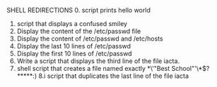 SHELL REDIRECTIONS
0. script prints hello world
1. script that displays a confused smiley
2. Display the content of the /etc/passwd file
3. Display the content of /etc/passwd and /etc/hosts
4. Display the last 10 lines of /etc/passwd
5. Display the first 10 lines of /etc/passwd
6. Write a script that displays the third line of the file iacta.
7. shell script that creates a file named exactly \*\\'"Best School"\'\\*$\?\*\*\*\*\*:)
8.i script that duplicates the last line of the file iacta
